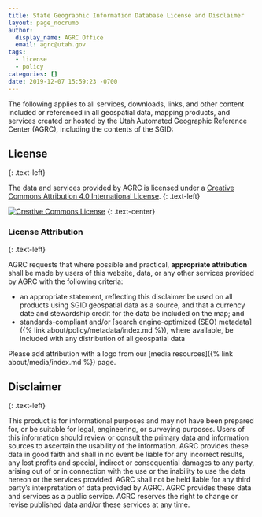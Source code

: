 ```yaml
---
title: State Geographic Information Database License and Disclaimer
layout: page_nocrumb
author:
  display_name: AGRC Office
  email: agrc@utah.gov
tags:
  - license
  - policy
categories: []
date: 2019-12-07 15:59:23 -0700
---
```

The following applies to all services, downloads, links, and other content included or referenced in all geospatial data, mapping products, and services created or hosted by the Utah Automated Geographic Reference Center (AGRC), including the contents of the SGID:

## License
{: .text-left}

The data and services provided by AGRC is licensed under a [Creative Commons Attribution 4.0 International License](https://creativecommons.org/licenses/by/4.0/).
{: .text-left}

[![Creative Commons License](https://i.creativecommons.org/l/by/4.0/88x31.png)](https://creativecommons.org/licenses/by/4.0/)
{: .text-center}

### License Attribution
{: .text-left}

AGRC requests that where possible and practical, **appropriate attribution** shall be made by users of this website, data, or any other services provided by AGRC with the following criteria:

- an appropriate statement, reflecting this disclaimer be used on all products using SGID geospatial data as a source, and that a currency date and stewardship credit for the data be included on the map; and
- standards-compliant and/or [search engine-optimized (SEO) metadata]({% link about/policy/metadata/index.md %}), where available, be included with any distribution of all geospatial data

Please add attribution with a logo from our [media resources]({% link about/media/index.md %}) page.

## Disclaimer
{: .text-left}

This product is for informational purposes and may not have been prepared for, or be suitable for legal, engineering, or surveying purposes. Users of this information should review or consult the primary data and information sources to ascertain the usability of the information. AGRC provides these data in good faith and shall in no event be liable for any incorrect results, any lost profits and special, indirect or consequential damages to any party, arising out of or in connection with the use or the inability to use the data hereon or the services provided. AGRC shall not be held liable for any third party’s interpretation of data provided by AGRC. AGRC provides these data and services as a public service. AGRC reserves the right to change or revise published data and/or these services at any time.
